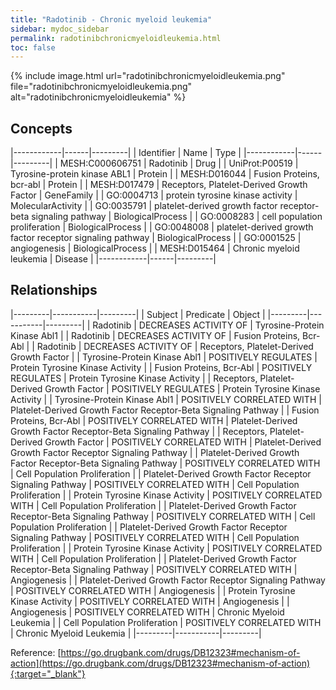 ```yaml
---
title: "Radotinib - Chronic myeloid leukemia"
sidebar: mydoc_sidebar
permalink: radotinibchronicmyeloidleukemia.html
toc: false 
---
```


{% include image.html url="radotinibchronicmyeloidleukemia.png" file="radotinibchronicmyeloidleukemia.png" alt="radotinibchronicmyeloidleukemia" %}

## Concepts

|------------|------|---------|
| Identifier | Name | Type    |
|------------|------|---------|
| MESH:C000606751 | Radotinib | Drug |
| UniProt:P00519 | Tyrosine-protein kinase ABL1 | Protein |
| MESH:D016044 | Fusion Proteins, bcr-abl | Protein |
| MESH:D017479 | Receptors, Platelet-Derived Growth Factor | GeneFamily |
| GO:0004713 | protein tyrosine kinase activity | MolecularActivity |
| GO:0035791 | platelet-derived growth factor receptor-beta signaling pathway | BiologicalProcess |
| GO:0008283 | cell population proliferation | BiologicalProcess |
| GO:0048008 | platelet-derived growth factor receptor signaling pathway | BiologicalProcess |
| GO:0001525 | angiogenesis | BiologicalProcess |
| MESH:D015464 | Chronic myeloid leukemia | Disease |
|------------|------|---------|

## Relationships

|---------|-----------|---------|
| Subject | Predicate | Object  |
|---------|-----------|---------|
| Radotinib | DECREASES ACTIVITY OF | Tyrosine-Protein Kinase Abl1 |
| Radotinib | DECREASES ACTIVITY OF | Fusion Proteins, Bcr-Abl |
| Radotinib | DECREASES ACTIVITY OF | Receptors, Platelet-Derived Growth Factor |
| Tyrosine-Protein Kinase Abl1 | POSITIVELY REGULATES | Protein Tyrosine Kinase Activity |
| Fusion Proteins, Bcr-Abl | POSITIVELY REGULATES | Protein Tyrosine Kinase Activity |
| Receptors, Platelet-Derived Growth Factor | POSITIVELY REGULATES | Protein Tyrosine Kinase Activity |
| Tyrosine-Protein Kinase Abl1 | POSITIVELY CORRELATED WITH | Platelet-Derived Growth Factor Receptor-Beta Signaling Pathway |
| Fusion Proteins, Bcr-Abl | POSITIVELY CORRELATED WITH | Platelet-Derived Growth Factor Receptor-Beta Signaling Pathway |
| Receptors, Platelet-Derived Growth Factor | POSITIVELY CORRELATED WITH | Platelet-Derived Growth Factor Receptor Signaling Pathway |
| Platelet-Derived Growth Factor Receptor-Beta Signaling Pathway | POSITIVELY CORRELATED WITH | Cell Population Proliferation |
| Platelet-Derived Growth Factor Receptor Signaling Pathway | POSITIVELY CORRELATED WITH | Cell Population Proliferation |
| Protein Tyrosine Kinase Activity | POSITIVELY CORRELATED WITH | Cell Population Proliferation |
| Platelet-Derived Growth Factor Receptor-Beta Signaling Pathway | POSITIVELY CORRELATED WITH | Cell Population Proliferation |
| Platelet-Derived Growth Factor Receptor Signaling Pathway | POSITIVELY CORRELATED WITH | Cell Population Proliferation |
| Protein Tyrosine Kinase Activity | POSITIVELY CORRELATED WITH | Cell Population Proliferation |
| Platelet-Derived Growth Factor Receptor-Beta Signaling Pathway | POSITIVELY CORRELATED WITH | Angiogenesis |
| Platelet-Derived Growth Factor Receptor Signaling Pathway | POSITIVELY CORRELATED WITH | Angiogenesis |
| Protein Tyrosine Kinase Activity | POSITIVELY CORRELATED WITH | Angiogenesis |
| Angiogenesis | POSITIVELY CORRELATED WITH | Chronic Myeloid Leukemia |
| Cell Population Proliferation | POSITIVELY CORRELATED WITH | Chronic Myeloid Leukemia |
|---------|-----------|---------|

Reference: [https://go.drugbank.com/drugs/DB12323#mechanism-of-action](https://go.drugbank.com/drugs/DB12323#mechanism-of-action){:target="_blank"}